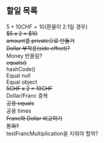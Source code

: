 ## 할일 목록

$5 + 10CHF = 10$(환율이 2:1일 경우)   
~~$5 x 2 = $10~~   
~~amount를 private으로 만들기~~   
~~Dollar 부작용(side effect)?~~   
Money 반올림?   
~~equals()~~   
hashCode()   
Equal null   
Equal object   
~~5CHF x 2 = 10CHF~~   
Dollar/Franc 중복   
~~공용 equals~~   
공용 times   
~~Franc와 Dollar 비교하기~~   
~~통화?~~   
testFrancMultiplication을 지워야 할까?

